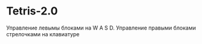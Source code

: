 # Tetris-2.0
Управление левымы блоками на W A S D.
Управление правыми блоками стрелочками на клавиатуре
